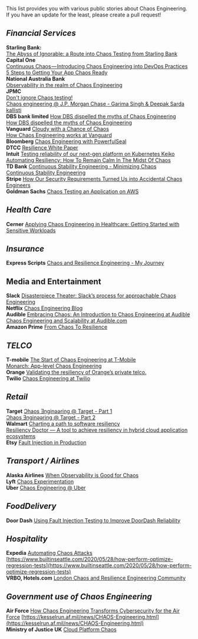 This list provides you with various public stories about Chaos Engineering. If you have an update for the least, please create a pull request!

_**Financial Services**_
------------------------

**Starling Bank:**   
[The Abyss of Ignorable: a Route into Chaos Testing from Starling Bank](https://www.infoq.com/articles/chaos-testing-starling-bank/)  
**Capital One**  
[Continuous Chaos — Introducing Chaos Engineering into DevOps Practices](https://www.capitalone.com/tech/software-engineering/continuous-chaos-introducing-chaos-engineering-into-devops-practices/)  
[5 Steps to Getting Your App Chaos Ready](https://www.capitalone.com/tech/software-engineering/is-your-app-chaos-engineering-ready/)  
**National Australia Bank**  
[Observability in the realm of Chaos Engineering](https://medium.com/@nabtechblog/observability-in-the-realm-of-chaos-engineering-99089226ca51)  
**JPMC**  
[Don't ignore Chaos testing!](https://antrix.net/posts/2021/chaos/)  
[Chaos engineering @ J.P. Morgan Chase - Garima Singh & Deepak Sarda](https://www.youtube.com/watch?v=8e93cFBpvPQ)   
[kallisti](https://github.com/jpmorganchase/kallisti)  
**DBS bank limited**  [How DBS dispelled the myths of Chaos Engineering](https://medium.com/dbs-tech-blog/how-dbs-dispelled-the-myths-of-chaos-engineering-e5873ac78c9)  
[How DBS dispelled the myths of Chaos Engineering](https://youtu.be/effnedZRURc)  
**Vanguard**  [Cloudy with a Chance of Chaos](https://www.usenix.org/conference/srecon20americas/presentation/yakomin)  
[How Chaos Engineering works at Vanguard](https://www.youtube.com/watch?v=2YS9l5WbzGk)  
**Bloomberg**  [Chaos Engineering with PowerfulSeal](https://youtu.be/KKFiR_F3n8I)  
**DTCC**  [Resilience White Paper](https://www.dtcc.com/~/media/Files/Downloads/WhitePapers/Resilience-White-Paper.pdf)  
**Intuit**  [Testing reliability of our next-gen platform on Kubernetes Keiko](https://litmuschaos.io/adopters/intuit)  
[Automating Resiliency: How To Remain Calm In The Midst Of Chaos](https://medium.com/intuit-engineering/automating-resiliency-how-to-remain-calm-in-the-midst-of-chaos-d0d3929243ca)  
**TD Bank**  [Continuous Stability Engineering - Minimizing Chaos](https://devopsdays.org/events/2019-toronto/program/suzan-mahboob)  
[Continuous Stability Engineering](https://www.youtube.com/watch?v=h2oqL3XHrGA)  
**Stripe** [How Our Security Requirements Turned Us into Accidental Chaos Engineers](https://www.youtube.com/watch?v=H13beqD7Hbk)  
**Goldman Sachs** [Chaos Testing an Application on AWS](https://developer.gs.com/blog/posts/chaos-testing-an-application-on-aws)  

_**Health Care**_
-----------------

**Cerner** [Applying Chaos Engineering in Healthcare: Getting Started with Sensitive Workloads](https://www.infoq.com/articles/chaos-engineering-healthcare/)

_**Insurance**_
---------------

**Express Scripts** [Chaos and Resilience Engineering - My Journey](https://www.information-safety.org/assets/secure360-chaos-resilience-notes.pdf)

Media and Entertainment
-----------------------

**Slack** [Disasterpiece Theater: Slack’s process for approachable Chaos Engineering](https://slack.engineering/disasterpiece-theater-slacks-process-for-approachable-chaos-engineering/)  
**Netflix** [Chaos Engineering Blog](https://netflixtechblog.com/tagged/chaos-engineering)  
**Audible** [Embracing Chaos: An Introduction to Chaos Engineering at Audible](https://stn.audible.com/chaos-engineering/)  
[Chaos Engineering and Scalability at Audible.com](https://www.youtube.com/watch?v=7uJG3oPw_AA)  
**Amazon Prime** [From Chaos To Resilience](https://www.youtube.com/watch?v=ztiPjey2rfY&t=1982s)  

_**TELCO**_
-----------

**T-mobile** [The Start of Chaos Engineering at T-Mobile](https://opensource.t-mobile.com/blog/posts/chaos-engineering/)  
[Monarch: App-level Chaos Engineering](https://opensource.t-mobile.com/blog/posts/monarch-app-level/)  
**Orange** [Validating the resiliency of Orange’s private telco.](https://litmuschaos.io/adopters/orange)  
**Twilio** [Chaos Engineering at Twilio](https://www.infoq.com/news/2017/12/twilio-chaos-engineering/)  


_**Retail**_
-----------

**Target** [ Ɔhaos Ǝnginǝǝring @ Target - Part 1](https://tech.target.com/blog/chaos-engineering-at-target-part-1)  
[Ɔhaos Ǝnginǝǝring @ Target - Part 2](https://tech.target.com/blog/chaos-engineering-at-target-part-2)  
**Walmart** [Charting a path to software resiliency](https://medium.com/walmartglobaltech/charting-a-path-to-software-resiliency-38148d956f4a)  
[Resiliency Doctor — A tool to achieve resiliency in hybrid cloud application ecosystems](https://medium.com/walmartglobaltech/resiliency-doctor-a-tool-to-achieve-resiliency-in-hybrid-cloud-application-ecosystems-3d7fc9427fd7)  
**Etsy** [Fault Injection in Production](https://queue.acm.org/detail.cfm?id=2353017)

_**Transport / Airlines**_
---------------

**Alaska Airlines** [When Observability is Good for Chaos](https://www.rtinsights.com/when-observability-is-good-for-chaos/)  
**Lyft** [Chaos Experimentation](https://clutch.sh/blog/2021/05/18/chaos-experimentation/)  
**Uber** [Chaos Engineering @ Uber](https://www.youtube.com/watch?v=ywSAwYsIk8k)  


_**FoodDelivery**_
---------------

**Door Dash** [Using Fault Injection Testing to Improve DoorDash Reliability](https://doordash.engineering/2022/04/25/using-fault-injection-testing-to-improve-doordash-reliability/)

_**Hospitality**_
-----------------

**Expedia** [Automating Chaos Attacks](https://www.infoq.com/presentations/automating-attacks/) [https://www.builtinseattle.com/2020/05/28/how-perform-optimize-regression-tests](https://www.builtinseattle.com/2020/05/28/how-perform-optimize-regression-tests)  
**VRBO, Hotels.com** [London Chaos and Resilience Engineering Community](https://medium.com/expedia-group-tech/london-chaos-and-resilience-engineering-community-c703e301339b)

**_Government use of Chaos Engineering_**
-----------------------------------------

**Air Force** [How Chaos Engineering Transforms Cybersecurity for the Air Force](https://governmentciomedia.com/listen-how-chaos-engineering-transforms-cybersecurity-air-force) [https://kesselrun.af.mil/news/CHAOS-Engineering.html](https://kesselrun.af.mil/news/CHAOS-Engineering.html)  
**Ministry of Justice UK** [Cloud Platform Chaos](https://github.com/ministryofjustice/cloud-platform-chaos)
